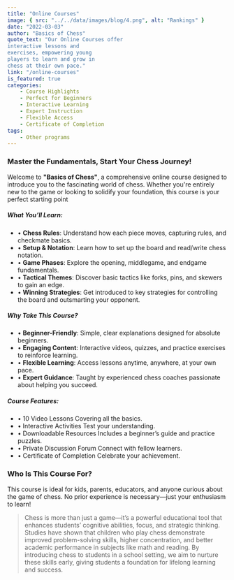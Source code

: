 ```yaml
---
title: "Online Courses"
image: { src: "../../data/images/blog/4.png", alt: "Rankings" }
date: "2022-03-03"
author: "Basics of Chess"
quote_text: "Our Online Courses offer
interactive lessons and
exercises, empowering young
players to learn and grow in
chess at their own pace."
link: "/online-courses"
is_featured: true
categories:
    - Course Highlights
    - Perfect for Beginners
    - Interactive Learning
    - Expert Instruction
    - Flexible Access
    - Certificate of Completion
tags:
    - Other programs
---
```


### Master the Fundamentals, Start Your Chess Journey!

Welcome to <strong>"Basics of Chess"</strong>, a comprehensive online course designed to introduce you to the fascinating world of chess. Whether you're entirely new to the game or looking to solidify your foundation, this course is your perfect starting point


##### **What You’ll Learn:**

- • **Chess Rules**: Understand how each piece moves, capturing rules, and checkmate basics.
- • **Setup & Notation**: Learn how to set up the board and read/write chess notation.
- • **Game Phases**: Explore the opening, middlegame, and endgame fundamentals.
- • **Tactical Themes**: Discover basic tactics like forks, pins, and skewers to gain an edge.
- • **Winning Strategies**: Get introduced to key strategies for controlling the board and outsmarting your opponent.

##### **Why Take This Course?**

- • **Beginner-Friendly**: Simple, clear explanations designed for absolute beginners.
- • **Engaging Content**: Interactive videos, quizzes, and practice exercises to reinforce learning.
- • **Flexible Learning**: Access lessons anytime, anywhere, at your own pace.
- • **Expert Guidance**: Taught by experienced chess coaches passionate about helping you succeed.


##### **Course Features:**
- • 10 Video Lessons Covering all the basics.  
- • Interactive Activities Test your understanding.  
- • Downloadable Resources Includes a beginner’s guide and practice puzzles.  
- • Private Discussion Forum Connect with fellow learners.  
- • Certificate of Completion Celebrate your achievement.  


### Who Is This Course For?
 
This course is ideal for kids, parents, educators, and anyone curious about the game of chess. No prior experience is necessary—just your enthusiasm to learn!

> Chess is more than just a game—it’s a powerful educational tool that enhances students’ cognitive abilities, focus, and strategic thinking. Studies have shown that children who play chess demonstrate improved problem-solving skills, higher concentration, and better academic performance in subjects like math and reading. By introducing chess to students in a school setting, we aim to nurture these skills early, giving students a foundation for lifelong learning and success.
